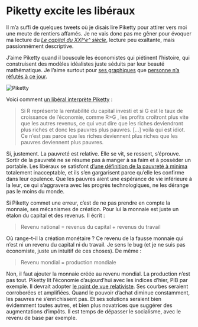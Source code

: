 # Piketty excite les libéraux

Il m’a suffi de quelques tweets où je disais lire Piketty pour attirer vers moi une meute de rentiers affamés. Je ne vais donc pas me gêner pour évoquer ma lecture du [*Le capital du XXI^e^ siècle*](http://piketty.pse.ens.fr/fr/capital21c), lecture peu exaltante, mais passionnément descriptive.<span id="more-35976"></span>

J’aime Piketty quand il bouscule les économistes qui piétinent l’histoire, qui construisent des modèles idéalistes juste séduits par leur beauté mathématique. Je l’aime surtout pour [ses graphiques](http://piketty.pse.ens.fr/files/capital21c/Piketty2013GraphiquesTableauxLiens.pdf) que [personne n’a réfutés à ce jour](http://www.lesechos.fr/idees-debats/editos-analyses/0203542003376-le-mauvais-proces-fait-a-thomas-piketty-1009450.php).

![Piketty](https://tcrouzet.com/images_tc/2014/06/piketty.png)

Voici comment [un libéral interprète Piketty](http://institutdeslibertes.org/piketty-ou-quand-un-oint-du-seigneur-se-prend-les-pieds-dans-le-tapis/) :

> Si R représente la rentabilité du capital investi et si G est le taux de croissance de l’économie, comme R&gt;G , les profits croîtront plus vite que les autres revenus, ce qui veut dire que les riches deviendront plus riches et donc les pauvres plus pauvres. \[…\] voila qui est idiot. Ce n’est pas parce que les riches deviennent plus riches que les pauvres deviennent plus pauvres.

Si, justement. La pauvreté est relative. Elle se vit, se ressent, s’éprouve. Sortir de la pauvreté ne se résume pas à manger à sa faim et à posséder un portable. Les libéraux se satisfont [d’une définition de la pauvreté à minima](https://tcrouzet.com/2014/03/21/pourquoi-la-pauvrete-augmente-nen-deplaise-a-la-banque-mondiale/) totalement inacceptable, et ils s’en gargarisent parce qu’elle les confirme dans leur opulence. Que les pauvres aient une espérance de vie inférieure à la leur, ce qui s’aggravera avec les progrès technologiques, ne les dérange pas le moins du monde.

Si Piketty commet une erreur, c’est de ne pas prendre en compte la monnaie, ses mécanismes de création. Pour lui la monnaie est juste un étalon du capital et des revenus. Il écrit :

> Revenu national = revenus du capital + revenus du travail

Où range-t-il la création monétaire ? Ce revenu de la fausse monnaie qui n’est ni un revenu du capital ni du travail. Je sens le bug (et je ne suis pas économiste, juste un intuitif de ces choses). De même :

> Revenu mondial = production mondiale

Non, il faut ajouter la monnaie créée au revenu mondial. La production n’est pas tout. Piketty lit l’économie d’aujourd’hui avec les indices d’hier, PIB par exemple. Il devrait adopter [le point de vue relativiste](https://tcrouzet.com/2014/03/21/pourquoi-la-pauvrete-augmente-nen-deplaise-a-la-banque-mondiale/). Ses courbes seraient corroborées et amplifiées. Quand le pouvoir d’achat diminue constamment, les pauvres ne s’enrichissent pas. Et ses solutions seraient bien évidemment toutes autres, et bien plus novatrices que suggérer des augmentations d’impôts. Il est temps de dépasser le socialisme, avec le revenu de base par exemple.